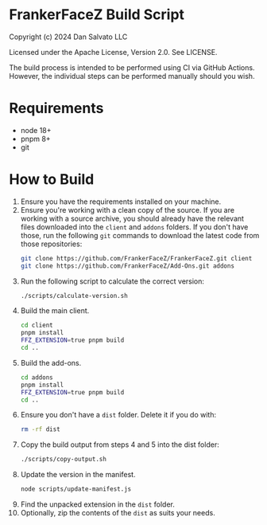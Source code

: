 FrankerFaceZ Build Script
=========================

Copyright (c) 2024 Dan Salvato LLC

Licensed under the Apache License, Version 2.0. See LICENSE.


The build process is intended to be performed using CI via GitHub Actions.
However, the individual steps can be performed manually should you wish.


Requirements
============
* node 18+
* pnpm 8+
* git


How to Build
============
1. Ensure you have the requirements installed on your machine.
2. Ensure you're working with a clean copy of the source.
   If you are working with a source archive, you should already have the
   relevant files downloaded into the `client` and `addons` folders. If
   you don't have those, run the following `git` commands to download the
   latest code from those repositories:
   ```bash
   git clone https://github.com/FrankerFaceZ/FrankerFaceZ.git client
   git clone https://github.com/FrankerFaceZ/Add-Ons.git addons
   ```
3. Run the following script to calculate the correct version:
   ```bash
   ./scripts/calculate-version.sh
   ```
4. Build the main client.
   ```bash
   cd client
   pnpm install
   FFZ_EXTENSION=true pnpm build
   cd ..
   ```
5. Build the add-ons.
   ```bash
   cd addons
   pnpm install
   FFZ_EXTENSION=true pnpm build
   cd ..
   ```
5. Ensure you don't have a `dist` folder. Delete it if you do with:
   ```bash
   rm -rf dist
   ```
6. Copy the build output from steps 4 and 5 into the dist folder:
   ```bash
   ./scripts/copy-output.sh
   ```
7. Update the version in the manifest.
   ```bash
   node scripts/update-manifest.js
   ```
8. Find the unpacked extension in the `dist` folder.
9. Optionally, zip the contents of the `dist` as suits your needs.
